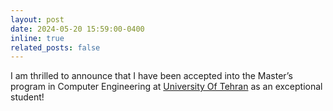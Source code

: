 ```yaml
---
layout: post
date: 2024-05-20 15:59:00-0400
inline: true
related_posts: false
---
```


I am thrilled to announce that I have been accepted into the Master’s program in Computer Engineering at <a href="https://ut.ac.ir/en">University Of Tehran</a> as an exceptional student!